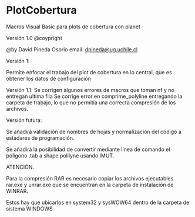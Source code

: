 PlotCobertura
=============

Macros Visual Basic para plots de cobertura con planet


Versión 1.0
@coypright

@by David Pineda Osorio
email: dpineda@ug.uchile.cl


Versión 1:

Permite enfocar el trabajo del plot de cobertura en lo central, que es obtener los 
datos de configuración

Versión 1.1:
Se corrigen algunos errores de macros que toman nf y no entregan ultima fila
Se corrige error en comprime_polyline entregando la carpeta de trabajo, lo que no
permitía una correcta compresión de los archivos.


Versión futura:

Se añadirá validación de nombres de hojas y normalización del código a estadares de programación.

Se añadirá la posibilidad de convertir mediante línea de comando el poligono .tab
a shape polilyne usando IMUT.

ATENCIÓN.

Para la compresión RAR es necesario copiar los archivos ejecutables rar.exe y unrar.exe
que se encuentran en la carpeta de instalación de WINRAR.

Estos hay que ubicarlos en system32 y sysWOW64 dentro de la carpeta de sistema WINDOWS
